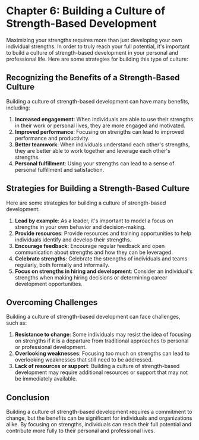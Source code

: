 Chapter 6: Building a Culture of Strength-Based Development
===========================================================

Maximizing your strengths requires more than just developing your own individual strengths. In order to truly reach your full potential, it's important to build a culture of strength-based development in your personal and professional life. Here are some strategies for building this type of culture:

Recognizing the Benefits of a Strength-Based Culture
----------------------------------------------------

Building a culture of strength-based development can have many benefits, including:

1. **Increased engagement**: When individuals are able to use their strengths in their work or personal lives, they are more engaged and motivated.
2. **Improved performance**: Focusing on strengths can lead to improved performance and productivity.
3. **Better teamwork**: When individuals understand each other's strengths, they are better able to work together and leverage each other's strengths.
4. **Personal fulfillment**: Using your strengths can lead to a sense of personal fulfillment and satisfaction.

Strategies for Building a Strength-Based Culture
------------------------------------------------

Here are some strategies for building a culture of strength-based development:

1. **Lead by example**: As a leader, it's important to model a focus on strengths in your own behavior and decision-making.
2. **Provide resources**: Provide resources and training opportunities to help individuals identify and develop their strengths.
3. **Encourage feedback**: Encourage regular feedback and open communication about strengths and how they can be leveraged.
4. **Celebrate strengths**: Celebrate the strengths of individuals and teams regularly, both formally and informally.
5. **Focus on strengths in hiring and development**: Consider an individual's strengths when making hiring decisions or determining career development opportunities.

Overcoming Challenges
---------------------

Building a culture of strength-based development can face challenges, such as:

1. **Resistance to change**: Some individuals may resist the idea of focusing on strengths if it is a departure from traditional approaches to personal or professional development.
2. **Overlooking weaknesses**: Focusing too much on strengths can lead to overlooking weaknesses that still need to be addressed.
3. **Lack of resources or support**: Building a culture of strength-based development may require additional resources or support that may not be immediately available.

Conclusion
----------

Building a culture of strength-based development requires a commitment to change, but the benefits can be significant for individuals and organizations alike. By focusing on strengths, individuals can reach their full potential and contribute more fully to their personal and professional lives.
